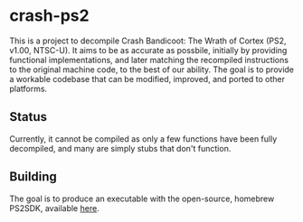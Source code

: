 # crash-ps2
This is a project to decompile Crash Bandicoot: The Wrath of Cortex (PS2, v1.00, NTSC-U). It aims
to be as accurate as possbile, initially by providing functional implementations, and later matching the
recompiled instructions to the original machine code, to the best of our ability. The goal is to provide
a workable codebase that can be modified, improved, and ported to other platforms.

## Status
Currently, it cannot be compiled as only a few functions have been fully decompiled, and many are simply
stubs that don't function.

## Building
The goal is to produce an executable with the open-source, homebrew PS2SDK, available [here](https://github.com/ps2dev/ps2sdk).
